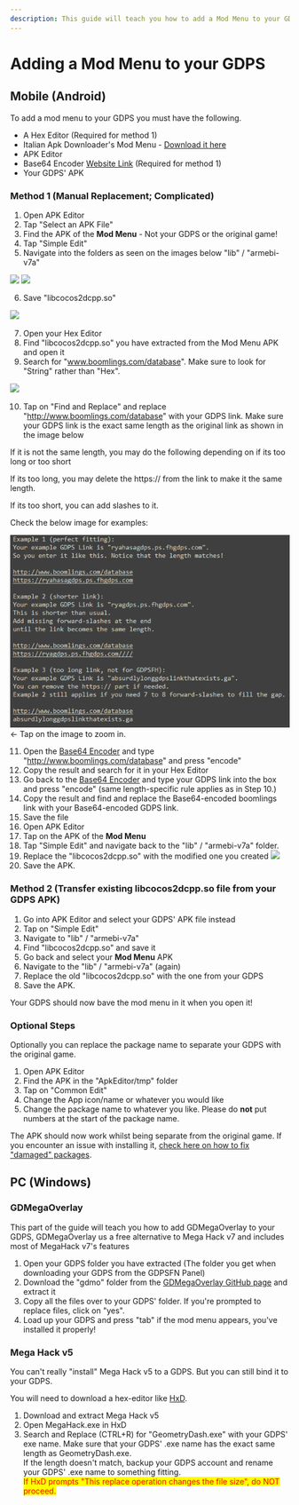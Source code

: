 ```yaml
---
description: This guide will teach you how to add a Mod Menu to your GDPS on mobile and PC.
---
```


# Adding a Mod Menu to your GDPS

## Mobile (Android)

To add a mod menu to your GDPS you must have the following.

* A Hex Editor (Required for method 1)
* Italian Apk Downloader's Mod Menu - [Download it here](https://www.youtube.com/watch?v=YNF\_wk7uMuA)
* APK Editor
* Base64 Encoder [Website Link](https://www.base64encode.org/) (Required for method 1)
* Your GDPS' APK

### Method 1 (Manual Replacement; Complicated)

1. Open APK Editor
2. Tap "Select an APK File"
3. Find the APK of the **Mod Menu** - Not your GDPS or the original game!
4. Tap "Simple Edit"
5. Navigate into the folders as seen on the images below "lib" / "armebi-v7a" 

&#x20;![](../.gitbook/assets/Screenshot\_20230923-121906-751.png) ![](../.gitbook/assets/Screenshot\_20230923-121920-007.png)

6. Save "libcocos2dcpp.so"

&#x20;![](../.gitbook/assets/Screenshot\_20230923-121944-133.png)

7. Open your Hex Editor
8. Find "libcocos2dcpp.so" you have extracted from the Mod Menu APK and open it
9. Search for "www.boomlings.com/database". Make sure to look for "String" rather than "Hex".

&#x20;![](../.gitbook/assets/Screenshot\_20230923-122017-727.png)

10. Tap on "Find and Replace" and replace "http://www.boomlings.com/database" with your GDPS link. Make sure your GDPS link is the exact same length as the original link as shown in the image below

If it is not the same length, you may do the following depending on if its too long or too short

If its too long, you may delete the https:// from the link to make it the same length.

If its too short, you can add slashes to it.

Check the below image for examples:

![](<../.gitbook/assets/image (1).png>) <- Tap on the image to zoom in.

11. Open the [Base64 Encoder](https://www.base64encode.org) and type "http://www.boomlings.com/database" and press "encode"
12. Copy the result and search for it in your Hex Editor
13. Go back to the [Base64 Encoder](https://www.base64encode.org) and type your GDPS link into the box and press "encode" (same length-specific rule applies as in Step 10.)
14. Copy the result and find and replace the Base64-encoded boomlings link with your Base64-encoded GDPS link.
15. Save the file
16. Open APK Editor
17. Tap on the APK of the **Mod Menu**
18. Tap "Simple Edit" and navigate back to the "lib" / "armebi-v7a" folder.
19. Replace the "libcocos2dcpp.so" with the modified one you created ![](../.gitbook/assets/Screenshot\_20230923-122109-054.png)
20. Save the APK.

### Method 2 (Transfer existing libcocos2dcpp.so file from your GDPS APK)

1. Go into APK Editor and select your GDPS' APK file instead
2. Tap on "Simple Edit"
3. Navigate to "lib" / "armebi-v7a"
4. Find "libcocos2dcpp.so" and save it
5. Go back and select your **Mod Menu** APK
6. Navigate to the "lib" / "armebi-v7a" (again)
7. Replace the old "libcocos2dcpp.so" with the one from your GDPS
8. Save the APK.

Your GDPS should now bave the mod menu in it when you open it!

### Optional Steps
Optionally you can replace the package name to separate your GDPS with the original game.

1. Open APK Editor
2. Find the APK in the "ApkEditor/tmp" folder
3. Tap on "Common Edit"
4. Change the App icon/name or whatever you would like
5. Change the package name to whatever you like. Please do **not** put numbers at the start of the package name.

The APK should now work whilst being separate from the original game. If you encounter an issue with installing it, [check here on how to fix "damaged" packages](../faq/package-parsing-error-android.md).

## PC (Windows)

### GDMegaOverlay

This part of the guide will teach you how to add GDMegaOverlay to your GDPS, GDMegaOverlay us a free alternative to Mega Hack v7 and includes most of MegaHack v7's features

1. Open your GDPS folder you have extracted (The folder you get when downloading your GDPS from the GDPSFN Panel)
2. Download the "gdmo" folder from the [GDMegaOverlay GitHub page](https://github.com/maxnut/GDMegaOverlay) and extract it
3. Copy all the files over to your GDPS' folder. If you're prompted to replace files, click on "yes".
4. Load up your GDPS and press "tab" if the mod menu appears, you've installed it properly!

### Mega Hack v5

You can't really "install" Mega Hack v5 to a GDPS. But you can still bind it to your GDPS.

You will need to download a hex-editor like [HxD](https://mh-nexus.de/en/downloads.php?product=0).

1. Download and extract Mega Hack v5
2. Open MegaHack.exe in HxD
3. Search and Replace (CTRL+R) for "GeometryDash.exe" with your GDPS' exe name. Make sure that your GDPS' .exe name has the exact same length as GeometryDash.exe.\
   If the length doesn't match, backup your GDPS account and rename your GDPS' .exe name to something fitting.\
   <mark style="color:red;">If HxD prompts "This replace operation changes the file size", do NOT proceed.</mark>

